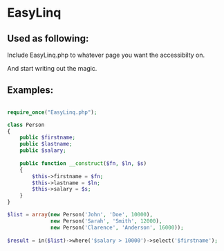 EasyLinq
========

Used as following:
-----------------

Include EasyLinq.php to whatever page you want the accessibilty on.

And start writing out the magic.

Examples:
---------

```php

require_once("EasyLinq.php");

class Person 
{
    public $firstname;
    public $lastname;
    public $salary;
    
    public function __construct($fn, $ln, $s) 
    {
        $this->firstname = $fn;
        $this->lastname = $ln;
        $this->salary = $s;
    }
}

$list = array(new Person('John', 'Doe', 10000), 
              new Person('Sarah', 'Smith', 12000), 
              new Person('Clarence', 'Anderson', 16000));
        
$result = in($list)->where('$salary > 10000')->select('$firstname');
```

